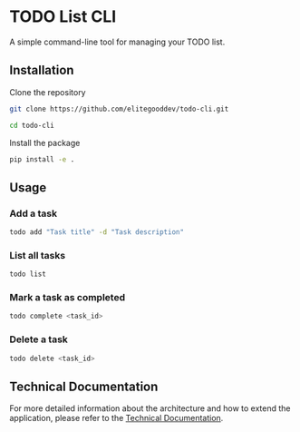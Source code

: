 # TODO List CLI

A simple command-line tool for managing your TODO list.

## Installation

Clone the repository

```bash
git clone https://github.com/elitegooddev/todo-cli.git
```

```bash
cd todo-cli
```

Install the package

```bash
pip install -e .
```

## Usage

### Add a task

```bash
todo add "Task title" -d "Task description"
```

### List all tasks

```bash
todo list
```

### Mark a task as completed

```bash
todo complete <task_id>
```

### Delete a task

```bash
todo delete <task_id>
```

## Technical Documentation

For more detailed information about the architecture and how to extend the application, please refer to the [Technical Documentation](docs/technical_documentation.md).
